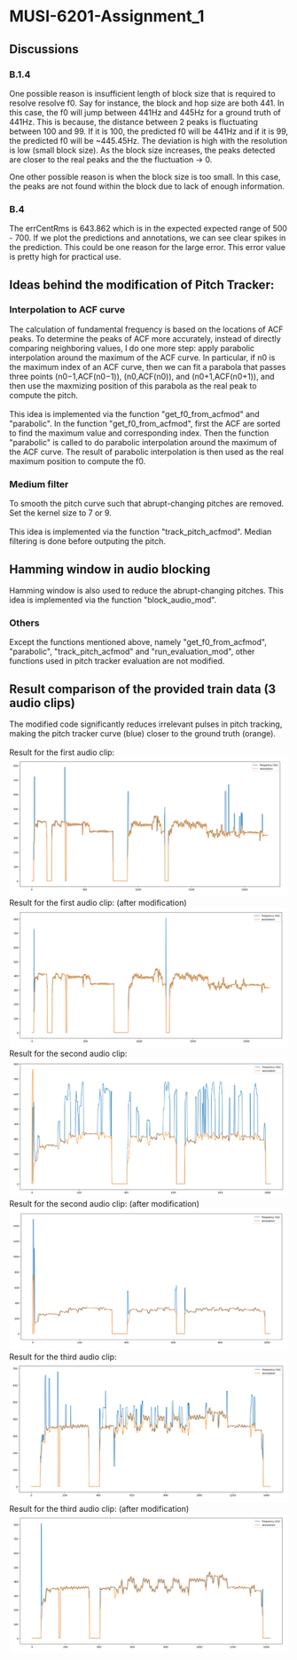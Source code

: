 # MUSI-6201-Assignment_1

## Discussions
### B.1.4
One possible reason is insufficient length of block size that is required to resolve resolve f0. Say for instance, the block and hop size are both 441. In this case, the f0 will jump between 441Hz and 445Hz for a ground truth of 441Hz. This is because, the distance between 2 peaks is fluctuating between 100 and 99. If it is 100, the predicted f0 will be 441Hz and if it is 99, the predicted f0 will be ~445.45Hz. The deviation is high with the resolution is low (small block size). As the block size increases, the peaks detected are closer to the real peaks and the the fluctuation -> 0.

One other possible reason is when the block size is too small. In this case, the peaks are not found within the block due to lack of enough information.

### B.4
The errCentRms is 643.862 which is in the expected expected range of 500 - 700. If we plot the predictions and annotations, we can see clear spikes in the prediction. This could be one reason for the large error. This error value is pretty high for practical use.

## Ideas behind the modification of Pitch Tracker:

### Interpolation to ACF curve
The calculation of fundamental frequency is based on the locations of ACF peaks. To determine the peaks of ACF more accurately, instead of directly comparing neighboring values, I do one more step: apply parabolic interpolation around the maximum of the ACF curve. In particular, if n0 is the maximum index of an ACF curve, then we can fit a parabola that passes three points (n0−1,ACF(n0−1)), (n0,ACF(n0)), and (n0+1,ACF(n0+1)), and then use the maxmizing position of this parabola as the real peak to compute the pitch.<br><br>
This idea is implemented via the function "get_f0_from_acfmod" and "parabolic". In the function "get_f0_from_acfmod", first the ACF are sorted to find the maximum value and corresponding index. Then the function "parabolic" is called to do parabolic interpolation around the maximum of the ACF curve. The result of parabolic interpolation is then used as the real maximum position to compute the f0.

### Medium filter
To smooth the pitch curve such that abrupt-changing pitches are removed. Set the kernel size to 7 or 9.<br><br>
This idea is implemented via the function "track_pitch_acfmod". Median filtering is done before outputing the pitch.

## Hamming window in audio blocking
Hamming window is also used to reduce the abrupt-changing pitches. This idea is implemented via the function "block_audio_mod". 

### Others
Except the functions mentioned above, namely "get_f0_from_acfmod", "parabolic", "track_pitch_acfmod" and "run_evaluation_mod", other functions used in pitch tracker evaluation are not modified.

## Result comparison of the provided train data (3 audio clips)
The modified code significantly reduces irrelevant pulses in pitch tracking, making the pitch tracker curve (blue) closer to the ground truth (orange). <br><br>
Result for the first audio clip:<br>
![](https://github.com/Aavu/MUSI-6201-Assignment_1/blob/Charles/1_1.png)<br>
Result for the first audio clip: (after modification)<br>
![](https://github.com/Aavu/MUSI-6201-Assignment_1/blob/Charles/1_2.png)<br>
Result for the second audio clip:<br>
![](https://github.com/Aavu/MUSI-6201-Assignment_1/blob/Charles/2_1.png)<br>
Result for the second audio clip: (after modification)<br>
![](https://github.com/Aavu/MUSI-6201-Assignment_1/blob/Charles/2_2.png)<br>
Result for the third audio clip:<br>
![](https://github.com/Aavu/MUSI-6201-Assignment_1/blob/Charles/3_1.png)<br>
Result for the third audio clip: (after modification)<br>
![](https://github.com/Aavu/MUSI-6201-Assignment_1/blob/Charles/3_2.png)<br>
